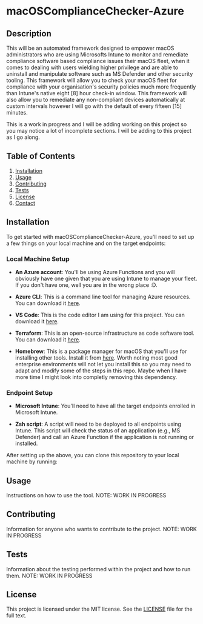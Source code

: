 # macOSComplianceChecker-Azure

## Description

This will be an automated framework designed to empower macOS administrators who are using Microsofts Intune to monitor and remediate compliance software based compliance issues their macOS fleet, when it comes to dealing with users wielding higher privilege and are able to uninstall and manipulate software such as MS Defender and other security tooling. This framework will allow you to check your macOS fleet for compliance with your organisation's security policies much more frequently than Intune's native eight [8] hour check-in window. This framework will also allow you to remediate any non-compliant devices automatically at custom intervals however I will go with the default of every fifteen [15] minutes.

This is a work in progress and I will be adding working on this project so you may notice a lot of incomplete sections. I will be adding to this project as I go along.

## Table of Contents

1. [Installation](#installation)
2. [Usage](#usage)
3. [Contributing](#contributing)
4. [Tests](#tests)
5. [License](#license)
6. [Contact](#contact)

## Installation

To get started with macOSComplianceChecker-Azure, you'll need to set up a few things on your local machine and on the target endpoints:

### Local Machine Setup

- **An Azure account**: You'll be using Azure Functions and you will obviously have one given that you are using Intune to manage your fleet. If you don't have one, well you are in the wrong place :D.

- **Azure CLI**: This is a command line tool for managing Azure resources. You can download it [here](https://docs.microsoft.com/en-us/cli/azure/install-azure-cli).

- **VS Code**: This is the code editor I am using for this project. You can download it [here](https://code.visualstudio.com/download).

- **Terraform**: This is an open-source infrastructure as code software tool. You can download it [here](https://www.terraform.io/downloads.html).

- **Homebrew**: This is a package manager for macOS that you'll use for installing other tools. Install it from [here](https://brew.sh/). Worth noting most good enterprise environments will not let you install this so you may need to adapt and modify some of the steps in this repo. Maybe when I have more time I might look into completly removing this dependency.

### Endpoint Setup

- **Microsoft Intune**: You'll need to have all the target endpoints enrolled in Microsoft Intune.

- **Zsh script**: A script will need to be deployed to all endpoints using Intune. This script will check the status of an application (e.g., MS Defender) and call an Azure Function if the application is not running or installed.

After setting up the above, you can clone this repository to your local machine by running:

## Usage

Instructions on how to use the tool. NOTE: WORK IN PROGRESS

## Contributing

Information for anyone who wants to contribute to the project. NOTE: WORK IN PROGRESS

## Tests

Information about the testing performed within the project and how to run them. NOTE: WORK IN PROGRESS

## License

This project is licensed under the MIT license. See the [LICENSE](LICENSE) file for the full text.